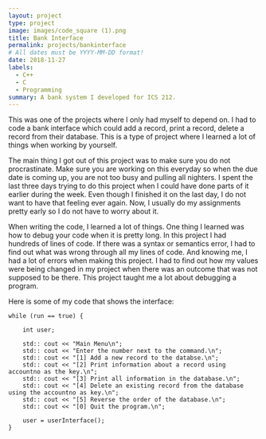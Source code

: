 ```yaml
---
layout: project
type: project
image: images/code_square (1).png
title: Bank Interface
permalink: projects/bankinterface
# All dates must be YYYY-MM-DD format!
date: 2018-11-27
labels:
  - C++
  - C
  - Programming
summary: A bank system I developed for ICS 212.
---
```


This was one of the projects where I only had myself to depend on. I had to code a bank interface which could add a record, print a record, delete a record from their database. This is a type of project where I learned a lot of things when working by yourself.

The main thing I got out of this project was to make sure you do not procrastinate. Make sure you are working on this everyday so when the due date is coming up, you are not too busy and pulling all nighters. I spent the last three days trying to do this project when I could have done parts of it earlier during the week. Even though I finished it on the last day, I do not want to have that feeling ever again. Now, I usually do my assignments pretty early so I do not have to worry about it.

When writing the code, I learned a lot of things. One thing I learned was how to debug your code when it is pretty long. In this project I had hundreds of lines of code. If there was a syntax or semantics error, I had to find out what was wrong through all my lines of code. And knowing me, I had a lot of errors when making this project. I had to find out how my values were being changed in my project when there was an outcome that was not supposed to be there. This project taught me a lot about debugging a program.

 Here is some of my code that shows the interface:
 

    while (run == true) {

        int user;
    
        std:: cout << "Main Menu\n";
        std:: cout << "Enter the number next to the command.\n";
        std:: cout << "[1] Add a new record to the databse.\n";
        std:: cout << "[2] Print information about a record using accountno as the key.\n";
        std:: cout << "[3] Print all information in the database.\n";
        std:: cout << "[4] Delete an existing record from the database using the accountno as key.\n";
        std:: cout << "[5] Reverse the order of the database.\n";
        std:: cout << "[0] Quit the program.\n";    
    
        user = userInterface();        
    } 
